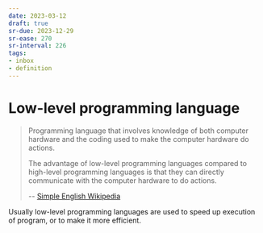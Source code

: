 ```yaml
---
date: 2023-03-12
draft: true
sr-due: 2023-12-29
sr-ease: 270
sr-interval: 226
tags:
- inbox
- definition
---
```


# Low-level programming language

> Programming language that involves knowledge of both computer hardware and the
> coding used to make the computer hardware do actions.
>
> The advantage of low-level programming languages compared to high-level
> programming languages is that they can directly communicate with the computer
> hardware to do actions.
>
> --
> [Simple English Wikipedia](https://simple.wikipedia.org/wiki/Low-level_programming_language)

Usually low-level programming languages are used to speed up execution of
program, or to make it more efficient.